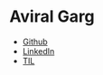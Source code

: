 # Aviral Garg

- [Github](https://github.com/gaviral)
- [LinkedIn](https://www.linkedin.com/in/aviralgarg/)
- [TIL][til]

[//]: # (Link References)

[til]: content/posts/posts.md "Today I Learned"
